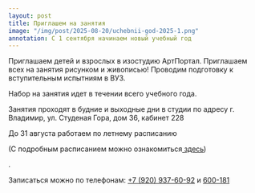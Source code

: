 ```yaml
---
layout: post
title: Приглашем на занятия
image: "/img/post/2025-08-20/uchebnii-god-2025-1.png"
annotation: С 1 сентября начинаем новый учебный год
---
```

<p>Приглашаем детей и взрослых в изостудию АртПортал. Приглашаем всех на занятия рисунком и живописью! Проводим подготовку к вступительным испытниям в ВУЗ.</p>
<p>Набор на занятия идет в течении всего учебного года.</p>
<p>Занятия проходят в будние и выходные дни в студии по адресу г. Владимир, ул. Студеная Гора, дом 36, кабинет 228</p>
<p>До 31 августа работаем по летнему расписанию</p>
(С подробным расписанием можно ознакомиться<a href="{{ site.baseurl }}/schedule/"> здесь</a>)</p>.
<p>Записаться можно по телефонам: <a href="tel:+79209376092">+7 (920) 937-60-92</a> и <a href="tel:+600181">600-181</a></p> 
